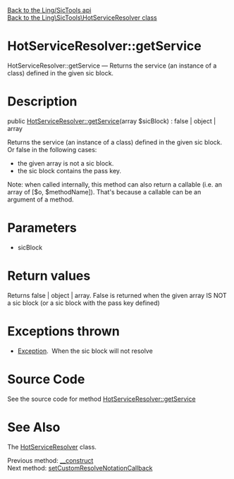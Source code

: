[Back to the Ling/SicTools api](https://github.com/lingtalfi/SicTools/blob/master/doc/api/Ling/SicTools.md)<br>
[Back to the Ling\SicTools\HotServiceResolver class](https://github.com/lingtalfi/SicTools/blob/master/doc/api/Ling/SicTools/HotServiceResolver.md)


HotServiceResolver::getService
================



HotServiceResolver::getService — Returns the service (an instance of a class) defined in the given sic block.




Description
================


public [HotServiceResolver::getService](https://github.com/lingtalfi/SicTools/blob/master/doc/api/Ling/SicTools/HotServiceResolver/getService.md)(array $sicBlock) : false | object | array




Returns the service (an instance of a class) defined in the given sic block.
Or false in the following cases:

- the given array is not a sic block.
- the sic block contains the pass key.


Note: when called internally, this method can also return a callable (i.e. an array of [$o, $methodName]).
That's because a callable can be an argument of a method.




Parameters
================


- sicBlock

    


Return values
================

Returns false | object | array.
False is returned when the given array IS NOT a sic block (or a sic block with the pass key defined)

Exceptions thrown
================

- [Exception](http://php.net/manual/en/class.exception.php).&nbsp;
When the sic block will not resolve






Source Code
===========
See the source code for method [HotServiceResolver::getService](https://github.com/lingtalfi/SicTools/blob/master/HotServiceResolver.php#L75-L201)


See Also
================

The [HotServiceResolver](https://github.com/lingtalfi/SicTools/blob/master/doc/api/Ling/SicTools/HotServiceResolver.md) class.

Previous method: [__construct](https://github.com/lingtalfi/SicTools/blob/master/doc/api/Ling/SicTools/HotServiceResolver/__construct.md)<br>Next method: [setCustomResolveNotationCallback](https://github.com/lingtalfi/SicTools/blob/master/doc/api/Ling/SicTools/HotServiceResolver/setCustomResolveNotationCallback.md)<br>


